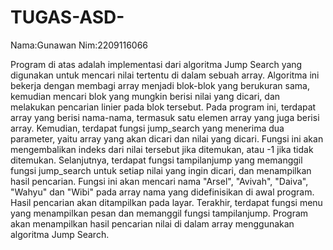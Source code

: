 # TUGAS-ASD-
Nama:Gunawan
Nim:2209116066

Program di atas adalah implementasi dari algoritma Jump Search yang digunakan untuk mencari nilai tertentu di dalam sebuah array. Algoritma ini bekerja dengan membagi array menjadi blok-blok yang berukuran sama, kemudian mencari blok yang mungkin berisi nilai yang dicari, dan melakukan pencarian linier pada blok tersebut.
Pada program ini, terdapat array yang berisi nama-nama, termasuk satu elemen array yang juga berisi array. Kemudian, terdapat fungsi jump_search yang menerima dua parameter, yaitu array yang akan dicari dan nilai yang dicari. Fungsi ini akan mengembalikan indeks dari nilai tersebut jika ditemukan, atau -1 jika tidak ditemukan.
Selanjutnya, terdapat fungsi tampilanjump yang memanggil fungsi jump_search untuk setiap nilai yang ingin dicari, dan menampilkan hasil pencarian. Fungsi ini akan mencari nama "Arsel", "Avivah", "Daiva", "Wahyu" dan "Wibi" pada array nama yang didefinisikan di awal program. Hasil pencarian akan ditampilkan pada layar.
Terakhir, terdapat fungsi menu yang menampilkan pesan dan memanggil fungsi tampilanjump. Program akan menampilkan hasil pencarian nilai di dalam array menggunakan algoritma Jump Search.
